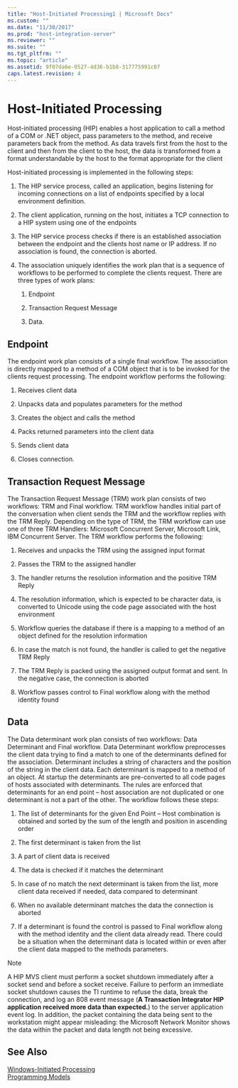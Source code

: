 ```yaml
---
title: "Host-Initiated Processing1 | Microsoft Docs"
ms.custom: ""
ms.date: "11/30/2017"
ms.prod: "host-integration-server"
ms.reviewer: ""
ms.suite: ""
ms.tgt_pltfrm: ""
ms.topic: "article"
ms.assetid: 9f07da6e-0527-4d36-b1b8-317775991c07
caps.latest.revision: 4
---
```

# Host-Initiated Processing
Host-initiated processing (HIP) enables a host application to call a method of a COM or .NET object, pass parameters to the method, and receive parameters back from the method. As data travels first from the host to the client and then from the client to the host, the data is transformed from a format understandable by the host to the format appropriate for the client  
  
 Host-initiated processing is implemented in the following steps:  
  
1.  The HIP service process, called an application, begins listening for incoming connections on a list of endpoints specified by a local environment definition.  
  
2.  The client application, running on the host, initiates a TCP connection to a HIP system using one of the endpoints  
  
3.  The HIP service process checks if there is an established association between the endpoint and the clients host name or IP address. If no association is found, the connection is aborted.  
  
4.  The association uniquely identifies the work plan that is a sequence of workflows to be performed to complete the clients request. There are three types of work plans:  
  
    1.  Endpoint  
  
    2.  Transaction Request Message  
  
    3.  Data.  
  
## Endpoint  
 The endpoint work plan consists of a single final workflow. The association is directly mapped to a method of a COM object that is to be invoked for the clients request processing. The endpoint workflow performs the following:  
  
1.  Receives client data  
  
2.  Unpacks data and populates parameters for the method  
  
3.  Creates the object and calls the method  
  
4.  Packs returned parameters into the client data  
  
5.  Sends client data  
  
6.  Closes connection.  
  
## Transaction Request Message  
 The Transaction Request Message (TRM) work plan consists of two workflows: TRM and Final workflow. TRM workflow handles initial part of the conversation when client sends the TRM and the workflow replies with the TRM Reply. Depending on the type of TRM, the TRM workflow can use one of three TRM Handlers: Microsoft Concurrent Server, Microsoft Link, IBM Concurrent Server. The TRM workflow performs the following:  
  
1.  Receives and unpacks the TRM using the assigned input format  
  
2.  Passes the TRM to the assigned handler  
  
3.  The handler returns the resolution information and the positive TRM Reply  
  
4.  The resolution information, which is expected to be character data, is converted to Unicode using the code page associated with the host environment  
  
5.  Workflow queries the database if there is a mapping to a method of an object defined for the resolution information  
  
6.  In case the match is not found, the handler is called to get the negative TRM Reply  
  
7.  The TRM Reply is packed using the assigned output format and sent. In the negative case, the connection is aborted  
  
8.  Workflow passes control to Final workflow along with the method identity found  
  
## Data  
 The Data determinant work plan consists of two workflows: Data Determinant and Final workflow. Data Determinant workflow preprocesses the client data trying to find a match to one of the determinants defined for the association. Determinant includes a string of characters and the position of the string in the client data. Each determinant is mapped to a method of an object. At startup the determinants are pre-converted to all code pages of hosts associated with determinants. The rules are enforced that determinants for an end point – host association are not duplicated or one determinant is not a part of the other. The workflow follows these steps:  
  
1.  The list of determinants for the given End Point – Host combination is obtained and sorted by the sum of the length and position in ascending order  
  
2.  The first determinant is taken from the list  
  
3.  A part of client data is received  
  
4.  The data is checked if it matches the determinant  
  
5.  In case of no match the next determinant is taken from the list, more client data received if needed, data compared to determinant  
  
6.  When no available determinant matches the data the connection is aborted  
  
7.  If a determinant is found the control is passed to Final workflow along with the method identity and the client data already read. There could be a situation when the determinant data is located within or even after the client data mapped to the methods parameters.  
  
> [!NOTE]
>  A HIP MVS client must perform a socket shutdown immediately after a socket send and before a socket receive. Failure to perform an immediate socket shutdown causes the TI runtime to refuse the data, break the connection, and log an 808 event message (**A Transaction Integrator HIP application received more data than expected.**) to the server application event log. In addition, the packet containing the data being sent to the workstation might appear misleading: the Microsoft Network Monitor shows the data within the packet and data length not being excessive.  
  
## See Also  
 [Windows-Initiated Processing](../HIS2010/windows-initiated-processing1.md)   
 [Programming Models](../HIS2010/programming-models1.md)